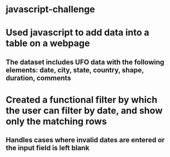 # javascript-challenge

# Used javascript to add data into a table on a webpage
## The dataset includes UFO data with the following elements: date, city, state, country, shape, duration, comments

# Created a functional filter by which the user can filter by date, and show only the matching rows
## Handles cases where invalid dates are entered or the input field is left blank
